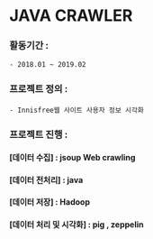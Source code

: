 # JAVA CRAWLER


### 활동기간 : 
    - 2018.01 ~ 2019.02
### 프로젝트 정의 : 
    - Innisfree웹 사이트 사용자 정보 시각화
### 프로젝트 진행 :
#### [데이터 수집] : jsoup Web crawling
#### [데이터 전처리] : java
#### [데이터 저장] : Hadoop
#### [데이터 처리 및 시각화] : pig , zeppelin
